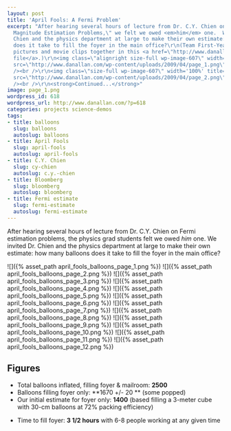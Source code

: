 ```yaml
---
layout: post
title: 'April Fools: A Fermi Problem'
excerpt: "After hearing several hours of lecture from Dr. C.Y. Chien on \"Order of
  Magnitude Estimation Problems,\" we felt we owed <em>him</em> one.  We invited Dr.
  Chien and the physics department at large to make their own estimate: how many balloons
  does it take to fill the foyer in the main office?\r\n(Team First-Year: I put everyone's
  pictures and movie clips together in this <a href=\"http://www.danallan.com/wp-content/large/April%20Fools.zip\">zip
  file</a>.)\r\n<img class=\"alignright size-full wp-image-607\" width='100%' title=\"page_1\"
  src=\"http://www.danallan.com/wp-content/uploads/2009/04/page_1.png\" alt=\"page_1\"
  /><br />\r\n<img class=\"size-full wp-image-607\" width='100%' title=\"page_2\"
  src=\"http://www.danallan.com/wp-content/uploads/2009/04/page_2.png\" alt=\"page_2\"
  /><br />\r\n<strong>Continued...</strong>"
image: page_1.png
wordpress_id: 618
wordpress_url: http://www.danallan.com/?p=618
categories: projects science-demos
tags:
- title: balloons
  slug: balloons
  autoslug: balloons
- title: April Fools
  slug: april-fools
  autoslug: april-fools
- title: C.Y. Chien
  slug: cy-chien
  autoslug: c.y.-chien
- title: Bloomberg
  slug: bloomberg
  autoslug: bloomberg
- title: Fermi estimate
  slug: fermi-estimate
  autoslug: fermi-estimate
---
```

After hearing several hours of lecture from Dr. C.Y. Chien on Fermi estimation problems, the physics grad students felt we owed _him_ one. We invited Dr. Chien and the physics department at large to make their own estimate: how many balloons does it take to fill the foyer in the main office?

![]({% asset_path april_fools_balloons_page_1.png %})
![]({% asset_path april_fools_balloons_page_2.png %})
![]({% asset_path april_fools_balloons_page_3.png %})
![]({% asset_path april_fools_balloons_page_4.png %})
![]({% asset_path april_fools_balloons_page_5.png %})
![]({% asset_path april_fools_balloons_page_6.png %})
![]({% asset_path april_fools_balloons_page_7.png %})
![]({% asset_path april_fools_balloons_page_8.png %})
![]({% asset_path april_fools_balloons_page_9.png %})
![]({% asset_path april_fools_balloons_page_10.png %})
![]({% asset_path april_fools_balloons_page_11.png %})
![]({% asset_path april_fools_balloons_page_12.png %})

## Figures

* Total balloons inflated, filling foyer &amp; mailroom: **2500**
* Balloons filling foyer only: **1670 +/- 20 ** (some popped)
* Our initial estimate for foyer only: **1400** (based filling a 3-meter cube with 30-cm balloons at 72% packing efficiency)
- Time to fill foyer: **3 1/2 hours** with 6-8 people working at any given time
